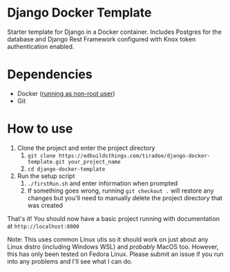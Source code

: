 Django Docker Template
=

Starter template for Django in a Docker container. Includes Postgres for the database and Django Rest Framework configured with Knox token authentication enabled.

Dependencies
=
- Docker ([running as non-root user](https://docs.docker.com/engine/install/linux-postinstall/))
- Git

How to use
=
1. Clone the project and enter the project directory
   1. `git clone https://edbuildsthings.com/tiradoe/django-docker-template.git your_project_name`
   2. `cd django-docker-template`
2. Run the setup script
   1. `./firstRun.sh` and enter information when prompted
   2. If something goes wrong, running `git checkout .` will restore any changes but you'll need to manually delete the project directory that was created

That's it!  You should now have a basic project running with documentation at `http://localhost:8000`

Note: This uses common Linux utis so it should work on just about any Linux distro (including Windows WSL) and _probably_ MacOS too.  However, this has only been tested on Fedora Linux.  Please submit an issue if you run into any problems and I'll see what I can do.
